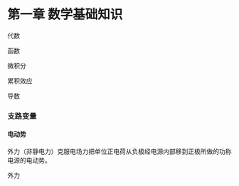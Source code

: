 # 第一章 数学基础知识

代数

函数

微积分

累积效应

导数





### 支路变量

#### 电动势

​	    外力（非静电力）克服电场力把单位正电荷从负极经电源内部移到正极所做的功称电源的电动势。



外力

